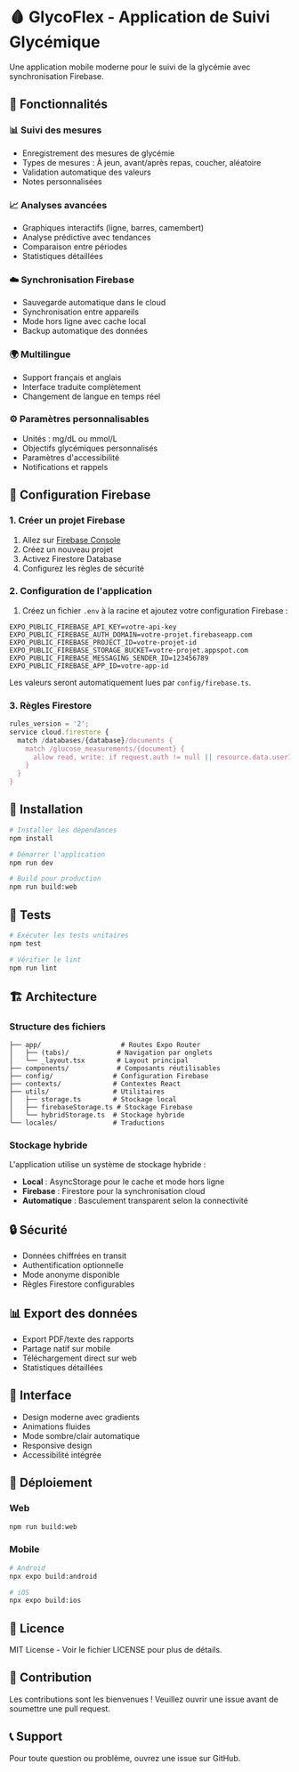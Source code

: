 # 🩸 GlycoFlex - Application de Suivi Glycémique

Une application mobile moderne pour le suivi de la glycémie avec synchronisation Firebase.

## 🚀 Fonctionnalités

### 📊 Suivi des mesures
- Enregistrement des mesures de glycémie
- Types de mesures : À jeun, avant/après repas, coucher, aléatoire
- Validation automatique des valeurs
- Notes personnalisées

### 📈 Analyses avancées
- Graphiques interactifs (ligne, barres, camembert)
- Analyse prédictive avec tendances
- Comparaison entre périodes
- Statistiques détaillées

### ☁️ Synchronisation Firebase
- Sauvegarde automatique dans le cloud
- Synchronisation entre appareils
- Mode hors ligne avec cache local
- Backup automatique des données

### 🌍 Multilingue
- Support français et anglais
- Interface traduite complètement
- Changement de langue en temps réel

### ⚙️ Paramètres personnalisables
- Unités : mg/dL ou mmol/L
- Objectifs glycémiques personnalisés
- Paramètres d'accessibilité
- Notifications et rappels

## 🔧 Configuration Firebase

### 1. Créer un projet Firebase
1. Allez sur [Firebase Console](https://console.firebase.google.com/)
2. Créez un nouveau projet
3. Activez Firestore Database
4. Configurez les règles de sécurité

### 2. Configuration de l'application
1. Créez un fichier `.env` à la racine et ajoutez votre configuration Firebase :

```
EXPO_PUBLIC_FIREBASE_API_KEY=votre-api-key
EXPO_PUBLIC_FIREBASE_AUTH_DOMAIN=votre-projet.firebaseapp.com
EXPO_PUBLIC_FIREBASE_PROJECT_ID=votre-projet-id
EXPO_PUBLIC_FIREBASE_STORAGE_BUCKET=votre-projet.appspot.com
EXPO_PUBLIC_FIREBASE_MESSAGING_SENDER_ID=123456789
EXPO_PUBLIC_FIREBASE_APP_ID=votre-app-id
```

Les valeurs seront automatiquement lues par `config/firebase.ts`.

### 3. Règles Firestore
```javascript
rules_version = '2';
service cloud.firestore {
  match /databases/{database}/documents {
    match /glucose_measurements/{document} {
      allow read, write: if request.auth != null || resource.data.userId == 'anonymous';
    }
  }
}
```

## 📱 Installation

```bash
# Installer les dépendances
npm install

# Démarrer l'application
npm run dev

# Build pour production
npm run build:web
```

## 🧪 Tests

```bash
# Exécuter les tests unitaires
npm test

# Vérifier le lint
npm run lint
```

## 🏗️ Architecture

### Structure des fichiers
```
├── app/                    # Routes Expo Router
│   ├── (tabs)/            # Navigation par onglets
│   └── _layout.tsx        # Layout principal
├── components/            # Composants réutilisables
├── config/               # Configuration Firebase
├── contexts/             # Contextes React
├── utils/                # Utilitaires
│   ├── storage.ts        # Stockage local
│   ├── firebaseStorage.ts # Stockage Firebase
│   └── hybridStorage.ts  # Stockage hybride
└── locales/              # Traductions
```

### Stockage hybride
L'application utilise un système de stockage hybride :
- **Local** : AsyncStorage pour le cache et mode hors ligne
- **Firebase** : Firestore pour la synchronisation cloud
- **Automatique** : Basculement transparent selon la connectivité

## 🔒 Sécurité

- Données chiffrées en transit
- Authentification optionnelle
- Mode anonyme disponible
- Règles Firestore configurables

## 📊 Export des données

- Export PDF/texte des rapports
- Partage natif sur mobile
- Téléchargement direct sur web
- Statistiques détaillées

## 🎨 Interface

- Design moderne avec gradients
- Animations fluides
- Mode sombre/clair automatique
- Responsive design
- Accessibilité intégrée

## 🚀 Déploiement

### Web
```bash
npm run build:web
```

### Mobile
```bash
# Android
npx expo build:android

# iOS
npx expo build:ios
```

## 📝 Licence

MIT License - Voir le fichier LICENSE pour plus de détails.

## 🤝 Contribution

Les contributions sont les bienvenues ! Veuillez ouvrir une issue avant de soumettre une pull request.

## 📞 Support

Pour toute question ou problème, ouvrez une issue sur GitHub.
